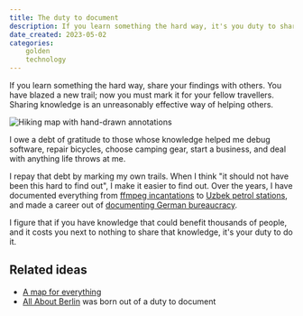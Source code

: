 ```yaml
---
title: The duty to document
description: If you learn something the hard way, it's you duty to share your lessons with others.
date_created: 2023-05-02
categories:
    golden
    technology
---
```


If you learn something the hard way, share your findings with others. You have blazed a new trail; now you must mark it for your fellow travellers. Sharing knowledge is an unreasonably effective way of helping others.

![Hiking map with hand-drawn annotations](/images/annotated-map.jpg)

I owe a debt of gratitude to those whose knowledge helped me debug software, repair bicycles, choose camping gear, start a business, and deal with anything life throws at me.

I repay that debt by marking my own trails. When I think "it should not have been this hard to find out", I make it easier to find out. Over the years, I have documented everything from [ffmpeg incantations](/blog/ffmpeg-extract-subtitles) to [Uzbek petrol stations](https://www.openstreetmap.org/changeset/72463537), and made a career out of [documenting German bureaucracy](/projects/all-about-berlin).

I figure that if you have knowledge that could benefit thousands of people, and it costs you next to nothing to share that knowledge, it's your duty to do it.

## Related ideas

- [A map for everything](/blog/maps)
- [All About Berlin](/projects/all-about-berlin) was born out of a duty to document